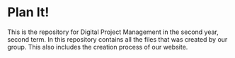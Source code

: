 # Plan It!
This is the repository for Digital Project Management in the second year, second term.
In this repository contains all the files that was created by our group. This also includes the creation process of our website.
